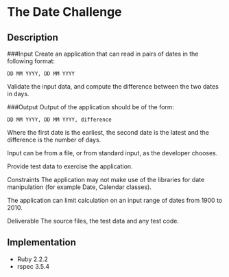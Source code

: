 # The Date Challenge

## Description

###Input
Create an application that can read in pairs of dates in the following format:

`DD MM YYYY, DD MM YYYY`

Validate the input data, and compute the difference between the two dates in days.

###Output
Output of the application should be of the form:

`DD MM YYYY, DD MM YYYY, difference`

Where the first date is the earliest, the second date is the latest and the difference is the number of days.

Input can be from a file, or from standard input, as the developer chooses.

Provide test data to exercise the application.

Constraints
The application may not make use of the libraries for date manipulation (for example Date, Calendar classes).

The application can limit calculation on an input range of dates from 1900 to 2010.

Deliverable
The source files, the test data and any test code.

## Implementation

* Ruby 2.2.2
* rspec 3.5.4

